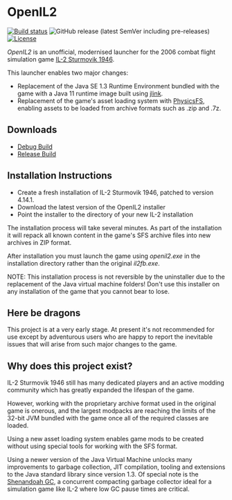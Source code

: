 # OpenIL2

[![Build status](https://ci.appveyor.com/api/projects/status/6e8s7mp6oq80p46k/branch/main?svg=true)](https://ci.appveyor.com/project/dgregory084/openil2/branch/main)
![GitHub release (latest SemVer including pre-releases)](https://img.shields.io/github/v/release/DavidGregory084/OpenIL2?include_prereleases&sort=semver)
[![License](https://img.shields.io/badge/license-BSD%2BPatent-blue)](https://spdx.org/licenses/BSD-2-Clause-Patent.html)

*OpenIL2* is an unofficial, modernised launcher for the 2006 combat flight simulation game [IL-2 Sturmovik 1946](https://en.wikipedia.org/wiki/IL-2_Sturmovik:_1946).

This launcher enables two major changes:

* Replacement of the Java SE 1.3 Runtime Environment bundled with the game with a Java 11 runtime image built using [jlink](https://docs.oracle.com/en/java/javase/11/tools/jlink.html).
* Replacement of the game's asset loading system with [PhysicsFS](https://icculus.org/physfs/), enabling assets to be loaded from archive formats such as .zip and .7z.

## Downloads

* [Debug Build](https://github.com/DavidGregory084/OpenIL2/releases/download/latest/openil2-installer-debug.exe)
* [Release Build](https://github.com/DavidGregory084/OpenIL2/releases/download/latest/openil2-installer-debug.exe)

## Installation Instructions

* Create a fresh installation of IL-2 Sturmovik 1946, patched to version 4.14.1.
* Download the latest version of the OpenIL2 installer
* Point the installer to the directory of your new IL-2 installation

The installation process will take several minutes. As part of the installation it will repack all known content in the game's SFS archive files into new archives in ZIP format.

After installation you must launch the game using *openil2.exe* in the installation directory rather than the original *il2fb.exe*.

NOTE: This installation process is not reversible by the uninstaller due to the replacement of the Java virtual machine folders! Don't use this installer on any installation of the game that you cannot bear to lose.

## Here be dragons

This project is at a very early stage. At present it's not recommended for use except by adventurous users who are happy to report the inevitable issues that will arise from such major changes to the game.

## Why does this project exist?

IL-2 Sturmovik 1946 still has many dedicated players and an active modding community which has greatly expanded the lifespan of the game.

However, working with the proprietary archive format used in the original game is onerous, and the largest modpacks are reaching the limits of the 32-bit JVM bundled with the game once all of the required classes are loaded.

Using a new asset loading system enables game mods to be created without using special tools for working with the SFS format.

Using a newer version of the Java Virtual Machine unlocks many improvements to garbage collection, JIT compilation, tooling and extensions to the Java standard library since version 1.3. Of special note is the [Shenandoah GC](https://wiki.openjdk.java.net/display/shenandoah/Main), a concurrent compacting garbage collector ideal for a simulation game like IL-2 where low GC pause times are critical.
